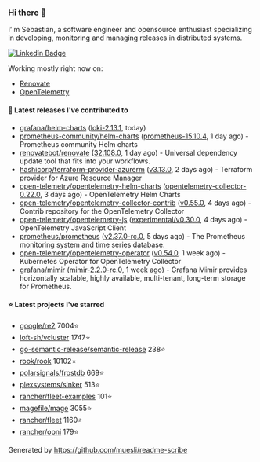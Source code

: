 ### Hi there 👋

I’ m Sebastian, a software engineer and opensource enthusiast specializing in developing, monitoring and managing releases in distributed systems.

[![Linkedin Badge](https://img.shields.io/badge/-LinkedIn-blue?style=flat&logo=Linkedin&logoColor=white&link=https://www.linkedin.com/in/sebastian-poxhofer/)](https://www.linkedin.com/in/sebastian-poxhofer/)

Working mostly right now on:
- [Renovate](https://github.com/renovatebot/renovate)
- [OpenTelemetry](https://github.com/open-telemetry)



#### 🚀 Latest releases I've contributed to

- [grafana/helm-charts](https://github.com/grafana/helm-charts) ([loki-2.13.1](https://github.com/grafana/helm-charts/releases/tag/loki-2.13.1), today)
- [prometheus-community/helm-charts](https://github.com/prometheus-community/helm-charts) ([prometheus-15.10.4](https://github.com/prometheus-community/helm-charts/releases/tag/prometheus-15.10.4), 1 day ago) - Prometheus community Helm charts
- [renovatebot/renovate](https://github.com/renovatebot/renovate) ([32.108.0](https://github.com/renovatebot/renovate/releases/tag/32.108.0), 1 day ago) - Universal dependency update tool that fits into your workflows.
- [hashicorp/terraform-provider-azurerm](https://github.com/hashicorp/terraform-provider-azurerm) ([v3.13.0](https://github.com/hashicorp/terraform-provider-azurerm/releases/tag/v3.13.0), 2 days ago) - Terraform provider for Azure Resource Manager
- [open-telemetry/opentelemetry-helm-charts](https://github.com/open-telemetry/opentelemetry-helm-charts) ([opentelemetry-collector-0.22.0](https://github.com/open-telemetry/opentelemetry-helm-charts/releases/tag/opentelemetry-collector-0.22.0), 3 days ago) - OpenTelemetry Helm Charts
- [open-telemetry/opentelemetry-collector-contrib](https://github.com/open-telemetry/opentelemetry-collector-contrib) ([v0.55.0](https://github.com/open-telemetry/opentelemetry-collector-contrib/releases/tag/v0.55.0), 4 days ago) - Contrib repository for the OpenTelemetry Collector
- [open-telemetry/opentelemetry-js](https://github.com/open-telemetry/opentelemetry-js) ([experimental/v0.30.0](https://github.com/open-telemetry/opentelemetry-js/releases/tag/experimental%2Fv0.30.0), 4 days ago) - OpenTelemetry JavaScript Client
- [prometheus/prometheus](https://github.com/prometheus/prometheus) ([v2.37.0-rc.0](https://github.com/prometheus/prometheus/releases/tag/v2.37.0-rc.0), 5 days ago) - The Prometheus monitoring system and time series database.
- [open-telemetry/opentelemetry-operator](https://github.com/open-telemetry/opentelemetry-operator) ([v0.54.0](https://github.com/open-telemetry/opentelemetry-operator/releases/tag/v0.54.0), 1 week ago) - Kubernetes Operator for OpenTelemetry Collector
- [grafana/mimir](https://github.com/grafana/mimir) ([mimir-2.2.0-rc.0](https://github.com/grafana/mimir/releases/tag/mimir-2.2.0-rc.0), 1 week ago) - Grafana Mimir provides horizontally scalable, highly available, multi-tenant, long-term storage for Prometheus.

#### ⭐ Latest projects I've starred

- [google/re2](https://github.com/google/re2) 7004⭐
- [loft-sh/vcluster](https://github.com/loft-sh/vcluster) 1747⭐
- [go-semantic-release/semantic-release](https://github.com/go-semantic-release/semantic-release) 238⭐
- [rook/rook](https://github.com/rook/rook) 10102⭐
- [polarsignals/frostdb](https://github.com/polarsignals/frostdb) 669⭐
- [plexsystems/sinker](https://github.com/plexsystems/sinker) 513⭐
- [rancher/fleet-examples](https://github.com/rancher/fleet-examples) 101⭐
- [magefile/mage](https://github.com/magefile/mage) 3055⭐
- [rancher/fleet](https://github.com/rancher/fleet) 1160⭐
- [rancher/opni](https://github.com/rancher/opni) 179⭐



Generated by https://github.com/muesli/readme-scribe
